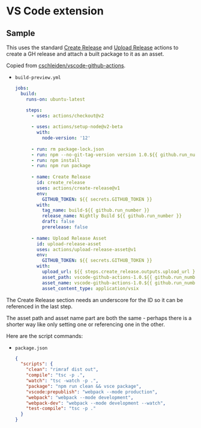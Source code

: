 # VS Code extension

## Sample

This uses the standard [Create Release](https://github.com/actions/create-release) and [Upload Release](https://github.com/actions/upload-release-asset) actions to create a GH release and attach a built package to it as an asset.

Copied from [cschleiden/vscode-github-actions](https://github.com/cschleiden/vscode-github-actions/blob/master/.github/workflows/build-preview.yml).

- `build-preview.yml`
    ```yaml
    jobs:
      build:
        runs-on: ubuntu-latest

        steps:
          - uses: actions/checkout@v2
          
          - uses: actions/setup-node@v2-beta
            with:
              node-version: '12'
              
          - run: rm package-lock.json
          - run: npm --no-git-tag-version version 1.0.${{ github.run_number }}
          - run: npm install
          - run: npm run package
          
          - name: Create Release
            id: create_release
            uses: actions/create-release@v1
            env:
              GITHUB_TOKEN: ${{ secrets.GITHUB_TOKEN }}
            with:
              tag_name: build-${{ github.run_number }}
              release_name: Nightly Build ${{ github.run_number }}
              draft: false
              prerelease: false
              
          - name: Upload Release Asset
            id: upload-release-asset
            uses: actions/upload-release-asset@v1
            env:
              GITHUB_TOKEN: ${{ secrets.GITHUB_TOKEN }}
            with:
              upload_url: ${{ steps.create_release.outputs.upload_url }}
              asset_path: vscode-github-actions-1.0.${{ github.run_number }}.vsix
              asset_name: vscode-github-actions-1.0.${{ github.run_number }}.vsix
              asset_content_type: application/vsix
    ```

The Create Release section needs an underscore for the ID so it can be referenced in the last step.

The asset path and asset name part are both the same - perhaps there is a shorter way like only setting one or referencing one in the other.

Here are the script commands:

- `package.json`
    ```json
    {
      "scripts": {
        "clean": "rimraf dist out",
        "compile": "tsc -p .",
        "watch": "tsc -watch -p .",
        "package": "npm run clean && vsce package",
        "vscode:prepublish": "webpack --mode production",
        "webpack": "webpack --mode development",
        "webpack-dev": "webpack --mode development --watch",
        "test-compile": "tsc -p ."
      }
    }
    ```
